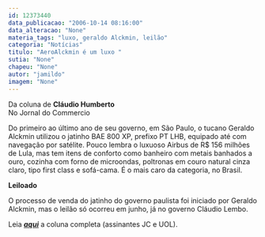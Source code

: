 ```yaml
---
id: 12373440
data_publicacao: "2006-10-14 08:16:00"
data_alteracao: "None"
materia_tags: "luxo, geraldo Alckmin, leilão"
categoria: "Notícias"
titulo: "AeroAlckmin é um luxo "
sutia: "None"
chapeu: "None"
autor: "jamildo"
imagem: "None"
---
```

<p>Da coluna de <strong>Cl&aacute;udio Humberto</strong><br />No Jornal do Commercio</p>
<p>Do primeiro ao &uacute;ltimo ano de seu governo, em S&atilde;o Paulo, o tucano Geraldo Alckmin utilizou o jatinho BAE 800 XP, prefixo PT LHB, equipado at&eacute; com navega&ccedil;&atilde;o por sat&eacute;lite. Pouco lembra o luxuoso Airbus de R$ 156 milh&otilde;es de Lula, mas tem itens de conforto como banheiro com metais banhados a ouro, cozinha com forno de microondas, poltronas em couro natural cinza claro, tipo first class e sof&aacute;-cama. &Eacute; o mais caro da categoria, no Brasil.</p>
<p><strong>Leiloado </strong></p>
<p>O processo de venda do jatinho do governo paulista foi iniciado por Geraldo Alckmin, mas o leil&atilde;o s&oacute; ocorreu em junho, j&aacute; no governo Cl&aacute;udio Lembo.</p>
<p>Leia <strong><em><a href="#" target="_blank" rel="noopener noreferrer">aqui</a></em></strong> a coluna completa (assinantes JC e UOL).</p>
